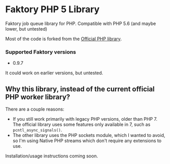 # Faktory PHP 5 Library
Faktory job queue library for PHP. Compatible with PHP 5.6 (and maybe lower, but untested)

Most of the code is forked from the [Official PHP library](https://github.com/basekit/faktory_worker_php).

### Supported Faktory versions
- 0.9.7

It could work on earlier versions, but untested.

## Why this library, instead of the current official PHP worker library?
There are a couple reasons:
- If you still work primarily with legacy PHP versions, older than PHP 7. The official library uses some features only available in 7, such as `pcntl_async_signals()`.
- The other library uses the PHP sockets module, which I wanted to avoid, so I'm using Native PHP streams which don't require any extensions to use.

Installation/usage instructions coming soon.
